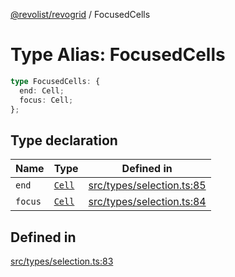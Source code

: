 [@revolist/revogrid](README.md) / FocusedCells

# Type Alias: FocusedCells

```ts
type FocusedCells: {
  end: Cell;
  focus: Cell;
};
```

## Type declaration

| Name | Type | Defined in |
| ------ | ------ | ------ |
| `end` | [`Cell`](Interface.Cell.md) | [src/types/selection.ts:85](https://github.com/revolist/revogrid/blob/2d9504ecff6b493d547df979b2259be6b639351c/src/types/selection.ts#L85) |
| `focus` | [`Cell`](Interface.Cell.md) | [src/types/selection.ts:84](https://github.com/revolist/revogrid/blob/2d9504ecff6b493d547df979b2259be6b639351c/src/types/selection.ts#L84) |

## Defined in

[src/types/selection.ts:83](https://github.com/revolist/revogrid/blob/2d9504ecff6b493d547df979b2259be6b639351c/src/types/selection.ts#L83)
